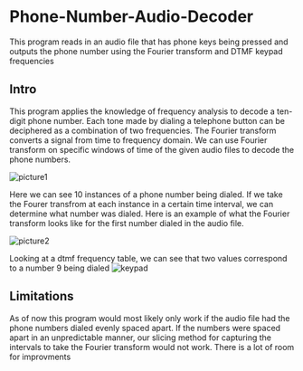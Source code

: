 # Phone-Number-Audio-Decoder
This program reads in an audio file that has phone keys being pressed and outputs the phone number using the Fourier transform and DTMF keypad frequencies  

## Intro

This program applies the knowledge of frequency analysis to decode a ten-digit phone number. Each tone made by dialing a telephone button can be deciphered as a combination of two frequencies. The Fourier transform converts a signal from time to frequency domain. We can use Fourier transform on specific windows of time of the given audio files to decode the phone numbers. 

![picture1](https://user-images.githubusercontent.com/36385404/36336717-4947ccfc-1358-11e8-9518-6fd11f3b56a5.png)

Here we can see 10 instances of a phone number being dialed. If we take the Fourer transfrom at each instance in a certain time interval, we can determine what number was dialed. Here is an example of what the Fourier transform looks like for the first number dialed in the audio file. 

![picture2](https://user-images.githubusercontent.com/36385404/36336808-4305ab9c-1359-11e8-915c-117d9500d6c5.png)

Looking at a dtmf frequency table, we can see that two values correspond to a number 9 being dialed 
![keypad](https://user-images.githubusercontent.com/36385404/36336854-d3e30c7c-1359-11e8-8b2c-b9f38a8b573a.gif)


## Limitations 

As of now this program would most likely only work if the audio file had the phone numbers dialed evenly spaced apart. If the numbers were spaced apart in an unpredictable manner, our slicing method for capturing the intervals to take the Fourier transform would not work. There is a lot of room for improvments

